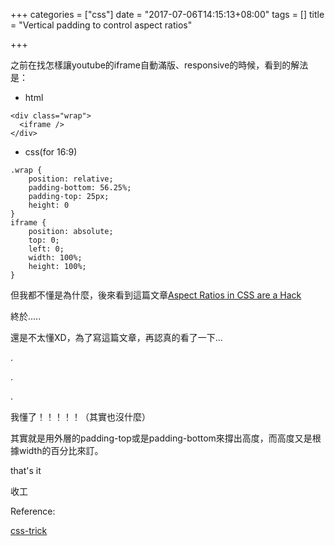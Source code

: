 +++
categories = ["css"]
date = "2017-07-06T14:15:13+08:00"
tags = []
title = "Vertical padding to control aspect ratios"

+++

之前在找怎樣讓youtube的iframe自動滿版、responsive的時候，看到的解法是：


<!--more-->
- html

```
<div class="wrap">
  <iframe />
</div>
```
- css(for 16:9)

```
.wrap {
	position: relative;
	padding-bottom: 56.25%;
	padding-top: 25px;
	height: 0
}
iframe {
	position: absolute;
	top: 0;
	left: 0;
	width: 100%;
	height: 100%;
}
```

但我都不懂是為什麼，後來看到這篇文章[Aspect Ratios in CSS are a Hack](https://www.bram.us/2017/06/16/aspect-ratios-in-css-are-a-hack/)

終於.....

還是不太懂XD，為了寫這篇文章，再認真的看了一下...

.

.

.

我懂了！！！！！（其實也沒什麼）

其實就是用外層的padding-top或是padding-bottom來撐出高度，而高度又是根據width的百分比來訂。

that's it

收工



Reference: 

[css-trick](https://css-tricks.com/NetMag/FluidWidthVideo/Article-FluidWidthVideo.php)
